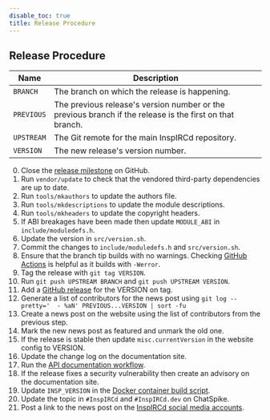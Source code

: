```yaml
---
disable_toc: true
title: Release Procedure
---
```


## Release Procedure

Name       | Description
---------- | -------
`BRANCH`   | The branch on which the release is happening.
`PREVIOUS` | The previous release's version number or the previous branch if the release is the first on that branch.
`UPSTREAM` | The Git remote for the main InspIRCd repository.
`VERSION`  | The new release's version number.

0. Close the [release milestone](https://github.com/inspircd/inspircd/milestones) on GitHub.
0. Run `vendor/update` to check that the vendored third-party dependencies are up to date.
0. Run `tools/mkauthors` to update the authors file.
0. Run `tools/mkdescriptions` to update the module descriptions.
0. Run `tools/mkheaders` to update the copyright headers.
0. If ABI breakages have been made then update `MODULE_ABI` in `include/moduledefs.h`.
0. Update the version in `src/version.sh`.
0. Commit the changes to `include/moduledefs.h` and `src/version.sh`.
0. Ensure that the branch tip builds with no warnings. Checking [GitHub Actions](https://github.com/inspircd/inspircd/actions) is helpful as it builds with `-Werror`.
0. Tag the release with `git tag VERSION`.
0. Run `git push UPSTREAM BRANCH` and `git push UPSTREAM VERSION`.
0. Add a [GitHub release](https://github.com/inspircd/inspircd/tags) for the VERSION on tag.
0. Generate a list of contributors for the news post using `git log --pretty='  - %aN' PREVIOUS...VERSION | sort -fu`
0. Create a news post on the website using the list of contributors from the previous step.
0. Mark the new news post as featured and unmark the old one.
0. If the release is stable then update `misc.currentVersion` in the website config to VERSION.
0. Update the change log on the documentation site.
0. Run the [API documentation workflow](https://github.com/inspircd/api-docs/actions/workflows/build.yml).
0. If the release fixes a security vulnerability then create an advisory on the documentation site.
0. Update `INSP_VERSION` in the [Docker container build script](https://github.com/inspircd/docker/blob/master/.github/workflows/build-container.yml).
0. Update the topic in `#InspIRCd` and `#InspIRCd.dev` on ChatSpike.
0. Post a link to the news post on the [InspIRCd social media accounts](/social).
